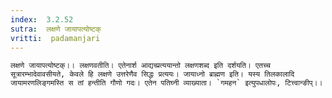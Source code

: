 ```yaml
---
index:  3.2.52
sutra:  लक्षणे जायापत्योष्टक्
vritti:  padamanjari
---
```


 	लक्षणे जायापत्योष्टक्।। लक्षणवतीति। एतेनार्श आद्यच्प्रत्ययान्तो लक्षणशब्द इति दर्शयति। एतच्च सूत्रारम्भादेवावसीयते, केवले हि लक्षणे उत्तरेणैव सिद्धः प्रत्ययः। जायाध्नो ब्राह्मण इति। यस्य तिलकालादि जायामरणलिङ्गमस्ति स तां हन्तीति गौणो गदः। एतेन पतिघ्नी व्याख्याता। `गमहन` इत्युपधालोपः, टित्त्वान्ङीप्।।
